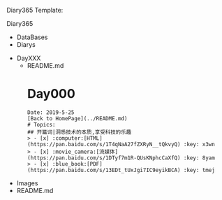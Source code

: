 Diary365 Template:

Diary365
- DataBases
- Diarys
* DayXXX
	* README.md
		# Day000
		```
		Date: 2019-5-25
		[Back to HomePage](../README.md)
		# Topics: 
		## 开篇词|洞悉技术的本质,享受科技的乐趣
		> - [x] :computer:[HTML](https://pan.baidu.com/s/1T4qNaA27fZXRyN__tQkvyQ) :key: x3wn
		> - [x] :movie_camera:[流媒体](https://pan.baidu.com/s/1DTyf7m1R-QUsKNphcCaXfQ) :key: 8yam
		> - [x] :blue_book:[PDF](https://pan.baidu.com/s/13EDt_tUxJgi7IC9eyikBCA) :key: tmej 
		```
- Images
- README.md